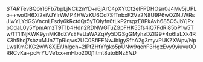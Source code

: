 $START$evBQoYI6Fb7bpLjNCk2nYD+r6jArC4pXYtCt2eIFPDHOsn0J4Mv5jUPLo++wo0H6Xi2xiVJYIrWMP4HWzKU6Od7SfTnbxF2Vz2N8U9P6wQZNJWRsJlwYLYdGSVncnLFsdy6kRctdQr5yTOIyfn6tLkP2rsgzE8PkAvh685O5JbYjPxpOdaL0y5YpmAmzT9T1b4Hdn2RDNWGTuZGpFHK55fs4iQ7FdRi85bP1w5Tw/fT1fNjKWK9ynMK8dZVsEFeUaWAZqVy5DGSgGMyhzDZlG9+4o6IaLXk4RK3h5hcj7sbzuMJn7TpRIqws2UC0SfiFFNwJbigySfhA2g3myvPUKZXWpv/NpLwsKmGKG2wW8XjE/Jhlgch+2IPtZHtYfgko5pUNw9qenF3HgzEvy9yiuvu0ORRCvKa+pcFrYUVe1xx+mHbo200j1itmt8utoENz$END$